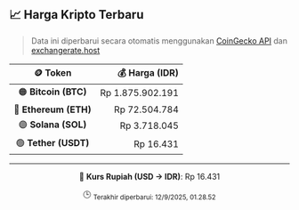 

<!-- HARGA_KRIPTO -->
## 📈 Harga Kripto Terbaru

> Data ini diperbarui secara otomatis menggunakan [CoinGecko API](https://www.coingecko.com/) dan [exchangerate.host](https://exchangerate.host/)

<div align="center">

| 🪙 Token | 💰 Harga (IDR) |
|:------:|---------------:|
| 🟠 **Bitcoin (BTC)**   | Rp 1.875.902.191 |
| 🔵 **Ethereum (ETH)**  | Rp 72.504.784 |
| 🟣 **Solana (SOL)**    | Rp 3.718.045 |
| 🟢 **Tether (USDT)**   | Rp 16.431 |

---

💱 **Kurs Rupiah (USD → IDR)**: Rp 16.431

🕒 <sub>Terakhir diperbarui: 12/9/2025, 01.28.52</sub>

</div>
<!-- /HARGA_KRIPTO -->